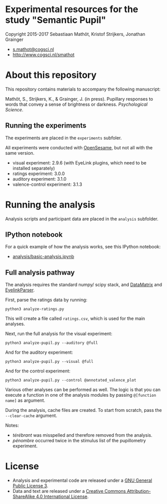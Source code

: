 # Experimental resources for the study "Semantic Pupil"

Copyright 2015-2017 Sebastiaan Mathôt, Kristof Strijkers, Jonathan Grainger

- <s.mathot@cogsci.nl>
- <http://www.cogsci.nl/smathot>

# About this repository

This repository contains materials to accompany the following manuscript:

Mathôt, S., Strijkers, K., & Grainger, J. (in press). Pupillary responses to words that convey a sense of brightness or darkness. *Psychological Science*.


## Running the experiments

The experiments are placed in the `experiments` subfoler.

All experiments were conducted with [OpenSesame](http://osdoc.cogsci.nl/), but not all with the same version.

- visual experiment: 2.9.6 (with EyeLink plugins, which need to be installed separately)
- ratings experiment: 3.0.0
- auditory experiment: 3.1.0
- valence-control experiment: 3.1.3


# Running the analysis

Analysis scripts and participant data are placed in the `analysis` subfolder.

## IPython notebook

For a quick example of how the analysis works, see this IPython notebook:

- [analysis/basic-analysis.ipynb](analysis/basic-analysis.ipynb)

## Full analysis pathway

The analysis requires the standard numpy/ scipy stack, and [DataMatrix](https://github.com/smathot/python-datamatrix) and [EyelinkParser](https://github.com/smathot/python-eyelinkparser).

First, parse the ratings data by running:

	python3 analyze-ratings.py

This will create a file called `ratings.csv`, which is used for the main analyses.

Next, run the full analysis for the visual experiment:

	python3 analyze-pupil.py --auditory @full

And for the auditory experiment:

	python3 analyze-pupil.py --visual @full
	
And for the control experiment:

	python3 analyze-pupil.py --control @annotated_valence_plot
	
Various other analyses can be performed as well. The logic is that you can execute a function in one of the analysis modules by passing `@[function name]` as argument.

During the analysis, cache files are created. To start from scratch, pass the `--clear-cache` argument.

Notes:

- *térébrant* was misspelled and therefore removed from the analysis.
- *pénombre* occurred twice in the stimulus list of the pupillometry experiment.


# License

- Analysis and experimental code are released under a [GNU General Public License 3](https://www.gnu.org/copyleft/gpl.html).
- Data and text are released under a [Creative Commons Attribution-ShareAlike 4.0 International License](http://creativecommons.org/licenses/by-sa/4.0/).
